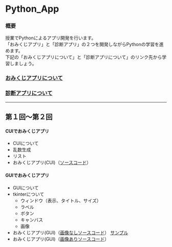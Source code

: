 # Python_App

### 概要
授業でPythonによるアプリ開発を行います。<br>
「おみくじアプリ」と「診断アプリ」の２つを開発しながらPythonの学習を進めます。<br>
下記の「おみくじアプリについて」と「診断アプリについて」のリンク先から学習しましょう。<br>

### [おみくじアプリについて](https://github.com/UC-k/Python_App/blob/main/omikuji.md)
### [診断アプリについて](#)

---

## 第１回〜第２回
#### CUIでおみくじアプリ
- CUIについて
- 乱数生成
- リスト
- おみくじアプリ(CUI)（[ソースコード](https://github.com/UC-k/Python_App/blob/main/omikuji01.py)）
#### GUIでおみくじアプリ
- GUIについて
- tkinterについて
  - ウィンドウ（表示、タイトル、サイズ）
  - ラベル
  - ボタン
  - キャンバス
  - 画像
- おみくじアプリ(GUI)（[画像なしソースコード](https://github.com/UC-k/Python_App/blob/main/omikuji02.py)）
  [サンプル](https://github.com/UC-k/Python_App/blob/main/img/omikuji02.gif)
- おみくじアプリ(GUI)（[画像ありソースコード](#)）
